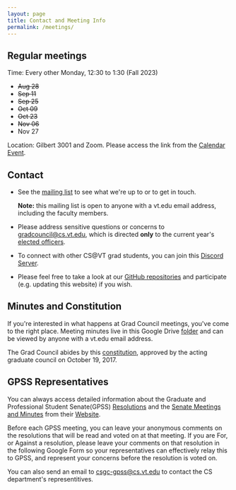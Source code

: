 ```yaml
---
layout: page
title: Contact and Meeting Info
permalink: /meetings/
---
```


## <a name="Regularmeetings"></a>Regular meetings<a href="#Regularmeetings"><i class="fa fa-link" aria-hidden="true"></i></a>
Time: Every other Monday, 12:30 to 1:30 (Fall 2023)
* ~~Aug 28~~
* ~~Sep 11~~
* ~~Sep 25~~
* ~~Oct 09~~
* ~~Oct 23~~
* ~~Nov 06~~
* Nov 27

Location: Gilbert 3001 and Zoom. Please access the link from the [Calendar Event](https://calendar.google.com/calendar?cid=dnQuZWR1X240bnQ0aGdlNTBrdjdqajFjZDN1NzllaW1rQGdyb3VwLmNhbGVuZGFyLmdvb2dsZS5jb20).

## <a name="Contact"></a>Contact<a href="#Contact"><i class="fa fa-link" aria-hidden="true"></i></a>
* See the [mailing list](https://groups.google.com/a/vt.edu/forum/#!forum/csgc-g) to see what we're up to or to get in touch.

	**Note:** this mailing list is open to anyone with a vt.edu email address, including the faculty members.
* Please address sensitive questions or concerns to [gradcouncil@cs.vt.edu](mailto:gradcouncil@cs.vt.edu), which is directed **only** to the current year's [elected officers](/officers/).

* To connect with other CS@VT grad students, you can join this [Discord Server](https://docs.google.com/document/d/1Q58z2HEEVNHKJPZWYFQJwQe7v6vkUiWzHNt2eDm6t1U/edit?usp=sharing).

* Please feel free to take a look at our [GitHub repositories](https://github.com/CSGraduateCouncil-VirginiaTech) and participate (e.g. updating this website) if you wish.

## <a name="MinutesandConstitution"></a>Minutes and Constitution<a href="#MinutesandConstitution"><i class="fa fa-link" aria-hidden="true"></i></a>
If you're interested in what happens at Grad Council meetings, you've come to the right place.
Meeting minutes live in this Google Drive [folder](https://drive.google.com/drive/u/1/folders/1MHa2euOTSwVi1UoUwMvtx2DwJXaNA9Ad) and can be viewed by anyone with a vt.edu email address.

The Grad Council abides by this [constitution](https://docs.google.com/document/d/1YrcqQCxML7jFIrtPRbh80wkqDbkA-7syDoGd6AdtGpQ/edit?usp=sharing), approved by the acting graduate council on October 19, 2017.


## <a name="GPSSInfo"></a>GPSS Representatives<a href="#GPSSInfo"><i class="fa fa-link" aria-hidden="true"></i></a>
You can always access detailed information about the Graduate and Professional Student Senate(GPSS) [Resolutions](https://gpss.vt.edu/the-senate/resolutions.html) and the [Senate Meetings and Minutes](https://gpss.vt.edu/the-senate/senate-meetings-minutes.html) from their [Website](https://gpss.vt.edu/). 

Before each GPSS meeting, you can leave your anonymous comments on the resolutions that will be read and voted on at that meeting. If you are For, or Against a resolution, please leave your comments on that resolution in the following Google Form so your representatives can effectively relay this to GPSS, and represent your concerns before the resolution is voted on.

You can also send an email to [csgc-gpss@cs.vt.edu](mailto:csgc-gpss@cs.vt.edu) to contact the CS department's representitives.
